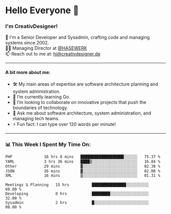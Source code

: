 # Hello Everyone 👋

### I'm CreativDesigner!

🔭 I'm a Senior Developer and Sysadmin, crafting code and managing systems since 2002.  
👨‍💼 Managing Director at [@HASEWERK](https://github.com/HASEWERK)  
📫 Reach out to me at: [hi@creativdesigner.de](mailto:hi@creativdesigner.de)  

---

#### A bit more about me:

- 🛠 My main areas of expertise are software architecture planning and system administration.
- 🌱 I’m currently learning Go.
- 👯 I’m looking to collaborate on innovative projects that push the boundaries of technology.
- 💬 Ask me about software architecture, system administration, and managing tech teams.
- ⚡ Fun fact: I can type over 120 words per minute!  

---

### 📊 **This Week I Spent My Time On:**

<!--START_SECTION:waka-->

```txt
PHP              16 hrs 8 mins   ███████████████████░░░░░░   75.37 %
YAML             3 hrs 36 mins   ████▒░░░░░░░░░░░░░░░░░░░░   16.84 %
Other            29 mins         ▓░░░░░░░░░░░░░░░░░░░░░░░░   02.30 %
JSON             26 mins         ▓░░░░░░░░░░░░░░░░░░░░░░░░   02.08 %
XML              16 mins         ▒░░░░░░░░░░░░░░░░░░░░░░░░   01.31 %
```

<!--END_SECTION:waka-->

```text
Meetings & Planning   15 hrs          ███████████████░░░░░░░░░░   60.00 % 
Developing            8 hrs           ████████░░░░░░░░░░░░░░░░░   32.00 % 
Sysadmin              2 hrs           █░░░░░░░░░░░░░░░░░░░░░░░░   08.00 %

